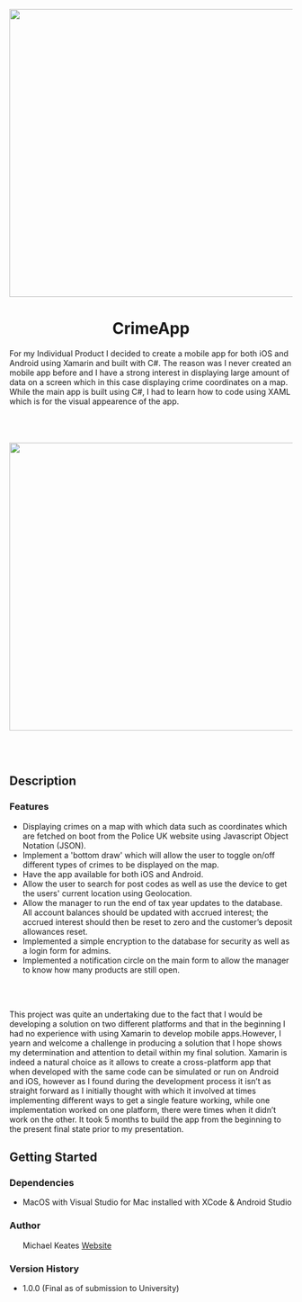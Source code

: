<p align="center">
  <img src="https://repository-images.githubusercontent.com/580135325/89a2213a-42f8-40a7-ace0-f389f4a5ee16" width="512px"/>
</p>
<h1 align="center">CrimeApp</h1>
For my Individual Product I decided to create a mobile app for both iOS and Android using Xamarin and built with C#. The reason was I never created an mobile app before and I have a strong interest in displaying large amount of data on a screen which in this case displaying crime coordinates on a map. While the main app is built using C#, I had to learn how to code using XAML which is for the visual appearence of the app.
<br></br>
<br></br>
<p align="center">
  <img src="https://blog.michaelkeates.co.uk/wp-content/uploads/2022/07/crimealertapp_iphone.jpg" width="512px"/>
</p>
<br></br>
<h2 align="left">Description</h1>

<h3 align="left">Features</h3>
<ul>
<li>Displaying crimes on a map with which data such as coordinates which are fetched on boot from the Police UK website using Javascript Object Notation (JSON).</li>
<li>Implement a 'bottom draw' which will allow the user to toggle on/off different types of crimes to be displayed on the map.</li>
<li>Have the app available for both iOS and Android.</li>
<li>Allow the user to search for post codes as well as use the device to get the users' current location using Geolocation.</li>
<li>Allow the manager to run the end of tax year updates to the database. All account balances should be updated with accrued interest; the accrued interest should then be reset to zero and the customer’s deposit allowances reset.</li>
<li>Implemented a simple encryption to the database for security as well as a login form for admins.</li>
<li>Implemented a notification circle on the main form to allow the manager to know how many products are still open.</li>
</ul>

<br></br>

This project was quite an undertaking due to the fact that I would be developing a solution on two different platforms and that in the beginning I had no experience with using Xamarin to develop mobile apps.However, I yearn and welcome a challenge in producing a solution that I hope shows my determination and attention to detail within my final solution. Xamarin is indeed a natural choice as it allows to create a cross-platform app that when developed with the same code can be simulated or run on Android and iOS, however as I found during the development process it isn’t as straight forward as I initially thought with which it involved at times implementing different ways to get a single feature working, while one implementation worked on one platform, there were times when it didn’t work on the other. It took 5 months to build the app from the beginning to the present final state prior to my presentation.

<h2 align="left">Getting Started</h1>

<h3 align="left">Dependencies</h3>
<ul>
<li>MacOS with Visual Studio for Mac installed with XCode & Android Studio</li>
</ul>

<h3 align="left">Author</h3>
<ul>
Michael Keates <a href="https://www.michaelkeates.co.uk">Website</a>
</ul>

<h3 align="left">Version History</h3>
<ul>
<li>1.0.0 (Final as of submission to University)</li>
</ul>
